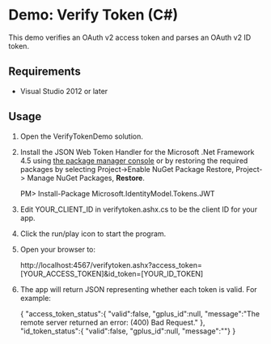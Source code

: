 # Demo: Verify Token (C#) #

This demo verifies an OAuth v2 access token and parses an OAuth v2 ID token.

## Requirements ##
* Visual Studio 2012 or later

## Usage ##
1. Open the VerifyTokenDemo solution.
2. Install the JSON Web Token Handler for the Microsoft .Net Framework 4.5 using [the package manager console](http://docs.nuget.org/docs/start-here/using-the-package-manager-console) or by restoring the required packages by selecting Project->Enable NuGet Package Restore, Project-> Manage NuGet Packages, **Restore**.

    PM> Install-Package Microsoft.IdentityModel.Tokens.JWT
2. Edit YOUR_CLIENT_ID in verifytoken.ashx.cs to be the client ID for your app.
3. Click the run/play icon to start the program.
4. Open your browser to: 

    http://localhost:4567/verifytoken.ashx?access_token=[YOUR_ACCESS_TOKEN]&id_token=[YOUR_ID_TOKEN]
5. The app will return JSON representing whether each token is valid. For example:

    {
        "access_token_status":{
          "valid":false,
          "gplus_id":null,
          "message":"The remote server returned an error: (400) Bad Request."
        },
        "id_token_status":{
          "valid":false,
          "gplus_id":null,
          "message":""}
    }
